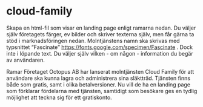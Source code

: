 # cloud-family
Skapa en html-fil som visar en landing page enligt ramarna nedan.
Du väljer själv företagets färger, ev bilder och skriver texterna själv, men får gärna ta stöd i marknadsföringen nedan.
Molntjänstens namn ska skrivas med typsnittet “Fascinate” https://fonts.google.com/specimen/Fascinate . Dock inte i löpande text.
Du väljer själv vilken - om någon - information du begär av användaren.


Ramar
Företaget Octopus AB har lanserat molntjänsten Cloud Family för att användare ska kunna lagra och administrera sina släktträd. Tjänsten finns både som gratis, samt i olika betalversioner. 
Nu vill de ha en landing page som förklarar fördelarna med tjänsten, samtidigt som besökare ges en tydlig möjlighet att teckna sig för ett gratiskonto.
